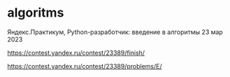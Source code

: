 # algoritms
Яндекс.Практикум, Python-разработчик: введение в алгоритмы
23 мар 2023

https://contest.yandex.ru/contest/23389/finish/

https://contest.yandex.ru/contest/23389/problems/E/